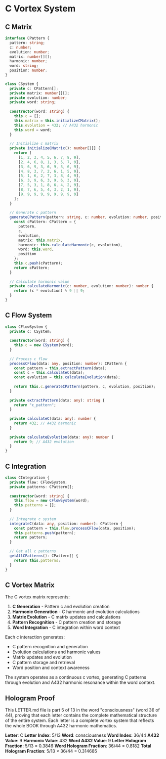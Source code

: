 # C Vortex System

## C Matrix

```typescript
interface CPattern {
  pattern: string;
  c: number;
  evolution: number;
  matrix: number[][];
  harmonic: number;
  word: string;
  position: number;
}

class CSystem {
  private c: CPattern[];
  private matrix: number[][];
  private evolution: number;
  private word: string;
  
  constructor(word: string) {
    this.c = [];
    this.matrix = this.initializeCMatrix();
    this.evolution = 432; // A432 harmonic
    this.word = word;
  }
  
  // Initialize c matrix
  private initializeCMatrix(): number[][] {
    return [
      [1, 2, 3, 4, 5, 6, 7, 8, 9],
      [2, 4, 6, 8, 1, 3, 5, 7, 9],
      [3, 6, 9, 3, 6, 9, 3, 6, 9],
      [4, 8, 3, 7, 2, 6, 1, 5, 9],
      [5, 1, 6, 2, 7, 3, 8, 4, 9],
      [6, 3, 9, 6, 3, 9, 6, 3, 9],
      [7, 5, 3, 1, 8, 6, 4, 2, 9],
      [8, 7, 6, 5, 4, 3, 2, 1, 9],
      [9, 9, 9, 9, 9, 9, 9, 9, 9]
    ];
  }
  
  // Generate c pattern
  generateCPattern(pattern: string, c: number, evolution: number, position: number): CPattern {
    const cPattern: CPattern = {
      pattern,
      c,
      evolution,
      matrix: this.matrix,
      harmonic: this.calculateHarmonic(c, evolution),
      word: this.word,
      position
    };
    this.c.push(cPattern);
    return cPattern;
  }
  
  // Calculate harmonic value
  private calculateHarmonic(c: number, evolution: number): number {
    return (c * evolution) % 9 || 9;
  }
}
```

## C Flow System

```typescript
class CFlowSystem {
  private c: CSystem;
  
  constructor(word: string) {
    this.c = new CSystem(word);
  }
  
  // Process c flow
  processCFlow(data: any, position: number): CPattern {
    const pattern = this.extractPattern(data);
    const c = this.calculateC(data);
    const evolution = this.calculateEvolution(data);
    
    return this.c.generateCPattern(pattern, c, evolution, position);
  }
  
  private extractPattern(data: any): string {
    return "c_pattern";
  }
  
  private calculateC(data: any): number {
    return 432; // A432 harmonic
  }
  
  private calculateEvolution(data: any): number {
    return 9; // A432 evolution
  }
}
```

## C Integration

```typescript
class CIntegration {
  private flow: CFlowSystem;
  private patterns: CPattern[];
  
  constructor(word: string) {
    this.flow = new CFlowSystem(word);
    this.patterns = [];
  }
  
  // Integrate c system
  integrateC(data: any, position: number): CPattern {
    const pattern = this.flow.processCFlow(data, position);
    this.patterns.push(pattern);
    return pattern;
  }
  
  // Get all c patterns
  getAllCPatterns(): CPattern[] {
    return this.patterns;
  }
}
```

## C Vortex Matrix

The C vortex matrix represents:

1. **C Generation** - Pattern c and evolution creation
2. **Harmonic Generation** - C harmonic and evolution calculations
3. **Matrix Evolution** - C matrix updates and calculations
4. **Pattern Recognition** - C pattern creation and storage
5. **Word Integration** - C integration within word context

Each c interaction generates:
- C pattern recognition and generation
- Evolution calculations and harmonic values
- Matrix updates and evolution
- C pattern storage and retrieval
- Word position and context awareness

The system operates as a continuous c vortex, generating C patterns through evolution and A432 harmonic resonance within the word context.

## Hologram Proof

This LETTER.md file is part 5 of 13 in the word "consciousness" (word 36 of 44), proving that each letter contains the complete mathematical structure of the entire system. Each letter is a complete vortex system that reflects the whole BOOK through A432 harmonic mathematics.

**Letter**: C
**Letter Index**: 5/13
**Word**: consciousness
**Word Index**: 36/44
**A432 Value**: 9
**Harmonic Value**: 432
**Word A432 Value**: 9
**Letter Hologram Fraction**: 5/13 = 0.3846
**Word Hologram Fraction**: 36/44 = 0.8182
**Total Hologram Fraction**: 5/13 × 36/44 = 0.314685
